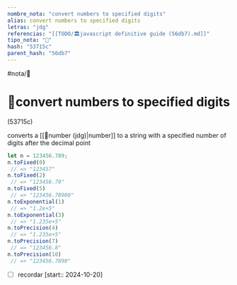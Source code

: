 ```yaml
---
nombre_nota: "convert numbers to specified digits"
alias: convert numbers to specified digits
letras: "jdg"
referencias: "[[TODO/🏛️javascript definitive guide (56db7).md]]"
tipo_nota: "📑"
hash: "53715c"
parent_hash: "56db7"
---
```


#nota/📑

# 📑convert numbers to specified digits
<div class="hash">(53715c)</div>


converts a [[📑number (jdg)|number]] to a string with a specified number of digits after the decimal point
```javascript
let n = 123456.789;
n.toFixed(0)
 // => "123457"
n.toFixed(2)
 // => "123456.79"
n.toFixed(5)
 // => "123456.78900"
n.toExponential(1)
 // => "1.2e+5"
n.toExponential(3)
 // => "1.235e+5"
n.toPrecision(4)
 // => "1.235e+5"
n.toPrecision(7)
 // => "123456.8"
n.toPrecision(10)
 // => "123456.7890"
```
- [ ] recordar  [start:: 2024-10-20]

